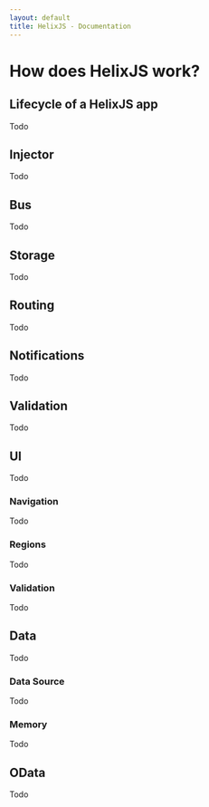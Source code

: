 ```yaml
---
layout: default
title: HelixJS - Documentation
---
```


# How does HelixJS work?

## Lifecycle of a HelixJS app

Todo

## Injector

Todo

## Bus

Todo

## Storage

Todo

## Routing

Todo

## Notifications

Todo

## Validation

Todo

## UI

Todo

### Navigation

Todo

### Regions

Todo

### Validation

Todo

## Data

Todo

### Data Source

Todo

### Memory

Todo

## OData

Todo 